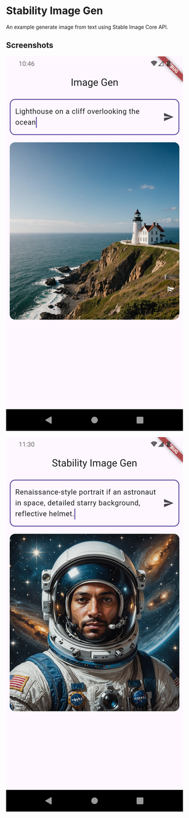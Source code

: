 # Stability Image Gen

An example generate image from text using Stable Image Core API.

## Screenshots

![](/screenshots/screenshot01.png)

![](/screenshots/screenshot02.png)
